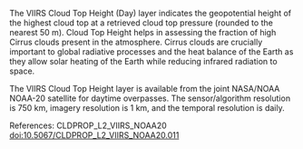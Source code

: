 
The VIIRS Cloud Top Height (Day) layer indicates the geopotential height of the highest cloud top at a retrieved cloud top pressure (rounded to the nearest 50 m). Cloud Top Height helps in assessing the fraction of high Cirrus clouds present in the atmosphere. Cirrus clouds are crucially important to global radiative processes and the heat balance of the Earth as they allow solar heating of the Earth while reducing infrared radiation to space.

The VIIRS Cloud Top Height layer is available from the joint NASA/NOAA NOAA-20 satellite for daytime overpasses. The sensor/algorithm resolution is 750 km, imagery resolution is 1 km, and the temporal resolution is daily.

References: CLDPROP_L2_VIIRS_NOAA20 [doi:10.5067/CLDPROP_L2_VIIRS_NOAA20.011](https://doi.org/10.5067/VIIRS/CLDPROP_L2_VIIRS_NOAA20.011)
